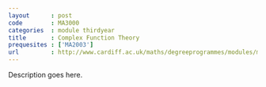 ```yaml
---
layout      : post
code        : MA3000
categories  : module thirdyear
title       : Complex Function Theory
prequesites : ['MA2003']
url         : http://www.cardiff.ac.uk/maths/degreeprogrammes/modules/ma3000.html
---
```


Description goes here.

